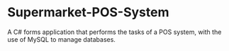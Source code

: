 # Supermarket-POS-System
A C# forms application that performs the tasks of a POS system, with the use of MySQL to manage databases.
